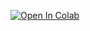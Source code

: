 [![Open In Colab](https://colab.research.google.com/assets/colab-badge.svg)](https://colab.research.google.com/github/nayeem-17/Random-writeups/blob/master/torrent-to-drive/Torrenttodrive.ipynb)
